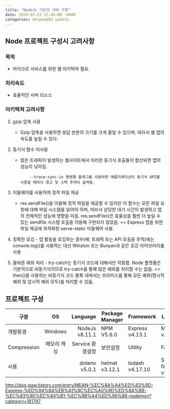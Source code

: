 ```yaml
---
title: "NodeJs 기반의 서버 구축"
date: 2020-07-23 15:44:00 -0400
categories: devpome83 update.
---
```


## Node 프로젝트 구성시 고려사항

### 목적

-   마이크로 서비스를 위한 웹 아키텍쳐 필요.

### 처리속도

-   효율적인 서버 리소스

### 아키텍쳐 고려사항

1.  gzip 압축 사용

    -   Gzip 압축을 사용하면 응답 본문의 크기를 크게 줄일 수 있으며, 따라서 웹 앱의 속도를 높일 수 있다.

2.  동기식 함수 미사용

    -   많은 트래픽이 발생하는 웹사이트에서 이러한 동기식 호출들이 합산되면 앱의 성능이 낮아짐.

            	--trace-sync-io 명령행 플래그를 사용하면 애플리케이션이 동기식 API를 사용할 때마다 경고 및 스택 추적이 출력됨.

3.  미들웨어를 사용하여 정적 파일 제공

    -   res.sendFile()을 이용해 정적 파일을 제공할 수 있지만
        이 함수는 모든 파일 요청에 대해 파일 시스템을 읽어야 하며, 따라서 상당한 대기 시간이 발생하고 앱의 전체적인 성능에 영향을 미침.
        res.sendFile()은 효율성을 훨씬 더 높일 수 있는 sendfile 시스템 호출을 이용해 구현되지 않았음.
        => Express 앱을 위한 파일 제공에 최적화된 serve-static 미들웨어 사용.

4.  정확한 로깅 - 앱 활동을 로깅하는 경우(예: 트래픽 또는 API 호출을 추적)에는 console.log()를 사용하는 대신
    Winston 또는 Bunyan과 같은 로깅 라이브러리를 사용

5.  올바른 예외 처리 - try-catch는 동기식 코드에 대해서만 작동함.
    Node 플랫폼은 기본적으로 비동기식이므로 try-catch를 통해 많은 예외를 처리할 수는 없음.
    => then()을 사용하는 비동기식 코드 블록 내에서는 프라미스를 통해 모든 예외(명시적 예외 및 암시적 예외 모두)를 처리할 수 있음.

## 프로젝트 구성

| 구분        |     OS      |         Language | Package Manager | Framework       | Logger               | Static Resource | SQL Mapper    | DBMS           | Nodemon |
| ----------- | :---------: | ---------------: | --------------- | --------------- | -------------------- | --------------- | ------------- | -------------- | ------- |
| 개발환경    |   Windows   |   NodeJs v8.11.1 | NPM V5.6.0      | Express v4.13.1 | Morgan v.1.9.0       | Serve-static    | Sqlmap .0.1.7 | SQL Server2012 |
| Compression | 메모리 캐싱 | Service 환경설정 | 보안설정        | Utility         | Favicon              | 빌드            | 배포          | 가상화         |
| 사용        |             |    dotenv v5.0.1 | helmet v3.12.1  | lodash v4.17.10 | Serve-favicon v2.5.0 |

http://dog-paw.tistory.com/entry/MEAN-%EC%8A%A4%ED%83%9D-Express-%ED%94%84%EB%A1%9C%EC%A0%9D%ED%8A%B8-%EC%83%9D%EC%84%B1-%EC%8B%A4%ED%96%89-nodemon?category=181797
